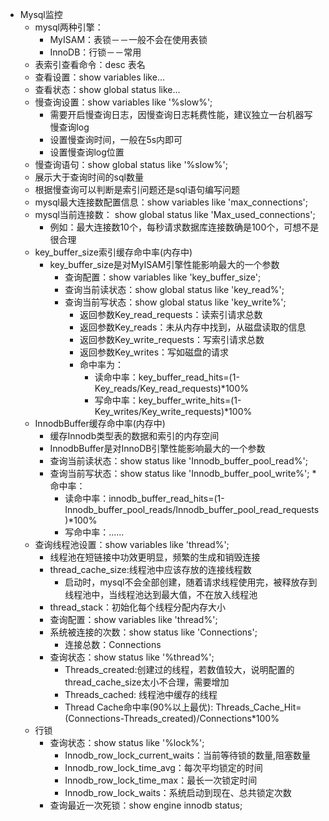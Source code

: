 * Mysql监控
    * mysql两种引擎：
      * MyISAM：表锁－－一般不会在使用表锁
      * InnoDB：行锁－－常用
    * 表索引查看命令：desc 表名
    * 查看设置：show variables like...
    * 查看状态：show global status like...
    * 慢查询设置：show variables like '%slow%';
      * 需要开启慢查询日志，因慢查询日志耗费性能，建议独立一台机器写慢查询log
      * 设置慢查询时间，一般在5s内即可
      * 设置慢查询log位置
    * 慢查询语句：show global status like '%slow%';
    * 展示大于查询时间的sql数量
    * 根据慢查询可以判断是索引问题还是sql语句编写问题
    * mysql最大连接数配置信息：show variables like 'max_connections';
    * mysql当前连接数： show global status like 'Max_used_connections';
      * 例如：最大连接数10个，每秒请求数据库连接数确是100个，可想不是很合理
    * key_buffer_size索引缓存命中率(内存中)
      * key_buffer_size是对MyISAM引擎性能影响最大的一个参数
        * 查询配置：show variables like 'key_buffer_size';
        * 查询当前读状态：show global status like 'key_read%';
        * 查询当前写状态：show global status like 'key_write%';
          * 返回参数Key_read_requests：读索引请求总数
          * 返回参数Key_reads：未从内存中找到，从磁盘读取的信息
          * 返回参数Key_write_requests：写索引请求总数
          * 返回参数Key_writes：写如磁盘的请求
          * 命中率为：
            * 读命中率：key_buffer_read_hits=(1-Key_reads/Key_read_requests)*100%
            * 写命中率：key_buffer_write_hits=(1-Key_writes/Key_write_requests)*100%
    * InnodbBuffer缓存命中率(内存中)
      * 缓存Innodb类型表的数据和索引的内存空间
      * InnodbBuffer是对InnoDB引擎性能影响最大的一个参数
      * 查询当前读状态：show status like 'Innodb_buffer_pool_read%';
      * 查询当前写状态：show status like 'Innodb_buffer_pool_write%';
        *命中率：
          * 读命中率：innodb_buffer_read_hits=(1-Innodb_buffer_pool_reads/Innodb_buffer_pool_read_requests)*100%
          * 写命中率：......
    * 查询线程池设置：show variables like 'thread%';
      * 线程池在短链接中功效更明显，频繁的生成和销毁连接
      * thread_cache_size:线程池中应该存放的连接线程数
        * 启动时，mysql不会全部创建，随着请求线程使用完，被释放存到线程池中，当线程池达到最大值，不在放入线程池
      * thread_stack：初始化每个线程分配内存大小
      * 查询配置：show variables like 'thread%';
      * 系统被连接的次数：show status like 'Connections';
        * 连接总数：Connections
      * 查询状态：show status like '%thread%';
        * Threads_created:创建过的线程，若数值较大，说明配置的thread_cache_size太小不合理，需要增加
        * Threads_cached: 线程池中缓存的线程
        * Thread Cache命中率(90%以上最优): Threads_Cache_Hit=(Connections-Threads_created)/Connections*100%
    * 行锁
      * 查询状态：show status like '%lock%';
        * Innodb_row_lock_current_waits：当前等待锁的数量,阻塞数量
        * Innodb_row_lock_time_avg：每次平均锁定的时间
        * Innodb_row_lock_time_max：最长一次锁定时间
        * Innodb_row_lock_waits：系统启动到现在、总共锁定次数
      * 查询最近一次死锁：show engine innodb status;
